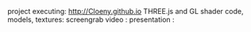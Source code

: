 project executing: http://Cloeny.github.io
THREE.js and GL shader code, models, textures: 
screengrab video :
presentation : 
